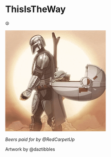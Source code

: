 # ThisIsTheWay



☮️

![This is the way](/Mando.gif)

*Beers paid for by @RedCarpetUp*

Artwork by @daztibbles
